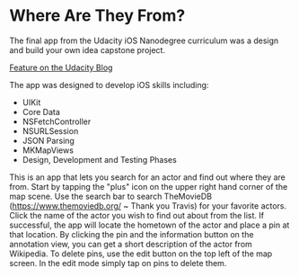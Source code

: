 # Where Are They From? 

The final app from the Udacity iOS Nanodegree curriculum was a design and build your own idea capstone project.

<a href="http://blog.udacity.com/2015/10/more-apps-our-students-are-launching.html">Feature on the Udacity Blog</a>

The app was designed to develop iOS skills including:
- UIKit
- Core Data
- NSFetchController
- NSURLSession
- JSON Parsing
- MKMapViews
- Design, Development and Testing Phases

This is an app that lets you search for an actor and find out where they are from. Start by tapping the "plus" icon on the upper right hand corner of the map scene. Use the search bar to search TheMovieDB (https://www.themoviedb.org/ ~ Thank you Travis) for your favorite actors. Click the name of the actor you wish to find out about from the list. If successful, the app will locate the hometown of the actor and place a pin at that location. By clicking the pin and the information button on the annotation view, you can get a short description of the actor from Wikipedia. To delete pins, use the edit button on the top left of the map screen. In the edit mode simply tap on pins to delete them.
